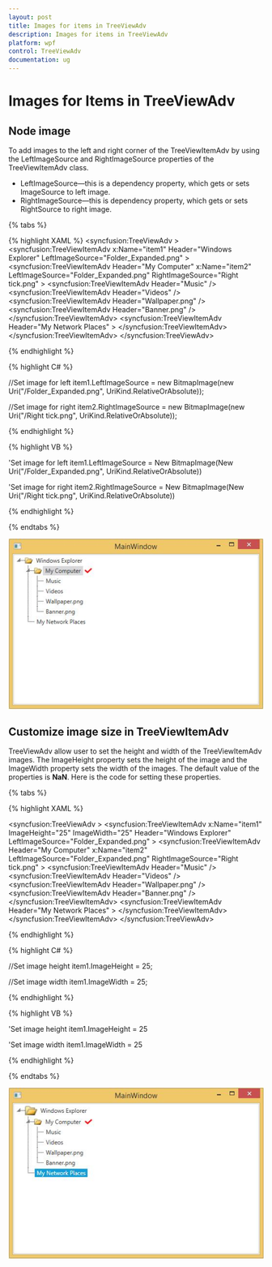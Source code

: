 ```yaml
---
layout: post
title: Images for items in TreeViewAdv
description: Images for items in TreeViewAdv
platform: wpf
control: TreeViewAdv
documentation: ug
---
```

# Images for Items in TreeViewAdv

## Node image

To add images to the left and right corner of the TreeViewItemAdv by using the LeftImageSource and RightImageSource properties of the TreeViewItemAdv class.

* LeftImageSource—this is a dependency property, which gets or sets ImageSource to left image.
* RightImageSource—this is dependency property, which gets or sets RightSource to right image.

{% tabs %}

{% highlight XAML %}
<syncfusion:TreeViewAdv >
<syncfusion:TreeViewItemAdv x:Name="item1" Header="Windows Explorer" LeftImageSource="Folder_Expanded.png"  >
<syncfusion:TreeViewItemAdv Header="My Computer" x:Name="item2" LeftImageSource="Folder_Expanded.png" RightImageSource="Right tick.png" >
<syncfusion:TreeViewItemAdv Header="Music"  />
<syncfusion:TreeViewItemAdv Header="Videos"  />
<syncfusion:TreeViewItemAdv Header="Wallpaper.png"  />
<syncfusion:TreeViewItemAdv Header="Banner.png"  />
</syncfusion:TreeViewItemAdv>
<syncfusion:TreeViewItemAdv Header="My Network Places"  >
</syncfusion:TreeViewItemAdv>
</syncfusion:TreeViewItemAdv>
</syncfusion:TreeViewAdv>

{% endhighlight %}

{% highlight C# %}

//Set image for left
item1.LeftImageSource = new BitmapImage(new Uri("/Folder_Expanded.png", UriKind.RelativeOrAbsolute));

//Set image for right
item2.RightImageSource = new BitmapImage(new Uri("/Right tick.png", UriKind.RelativeOrAbsolute));

{% endhighlight %}

{% highlight VB %}

'Set image for left
item1.LeftImageSource = New BitmapImage(New Uri("/Folder_Expanded.png", UriKind.RelativeOrAbsolute))

'Set image for right
item2.RightImageSource = New BitmapImage(New Uri("/Right tick.png", UriKind.RelativeOrAbsolute))

{% endhighlight %}

{% endtabs %}  


![](Images_for_items_in_TreeViewAdv_images/Images_for_items_in_TreeViewAdv_img1.jpeg)


## Customize image size in TreeViewItemAdv

TreeViewAdv allow user to set the height and width of the TreeViewItemAdv images. The ImageHeight property sets the height of the image and the ImageWidth property sets the width of the images. The default value of the properties is __NaN__. Here is the code for setting these properties.

{% tabs %}

{% highlight XAML %}

<syncfusion:TreeViewAdv >
<syncfusion:TreeViewItemAdv x:Name="item1" ImageHeight="25" ImageWidth="25" Header="Windows Explorer" LeftImageSource="Folder_Expanded.png"  >
<syncfusion:TreeViewItemAdv Header="My Computer" x:Name="item2"  LeftImageSource="Folder_Expanded.png" RightImageSource="Right tick.png" >
<syncfusion:TreeViewItemAdv Header="Music"  />
<syncfusion:TreeViewItemAdv Header="Videos"  />
<syncfusion:TreeViewItemAdv Header="Wallpaper.png"  />
<syncfusion:TreeViewItemAdv Header="Banner.png"  />
</syncfusion:TreeViewItemAdv>
<syncfusion:TreeViewItemAdv Header="My Network Places"  >
</syncfusion:TreeViewItemAdv>
</syncfusion:TreeViewItemAdv>
</syncfusion:TreeViewAdv>

{% endhighlight %}

{% highlight C# %}

//Set image height
item1.ImageHeight = 25;

//Set image width
item1.ImageWidth = 25;

{% endhighlight %}

{% highlight VB %}

'Set image height
item1.ImageHeight = 25

'Set image width
item1.ImageWidth = 25

{% endhighlight %}

{% endtabs %}  

![](Images_for_items_in_TreeViewAdv_images/Images_for_items_in_TreeViewAdv_img2.jpeg)
